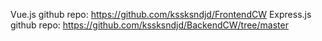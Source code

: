 Vue.js github repo: https://github.com/kssksndjd/FrontendCW
Express.js github repo: https://github.com/kssksndjd/BackendCW/tree/master

